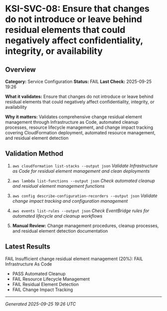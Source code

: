 # KSI-SVC-08: Ensure that changes do not introduce or leave behind residual elements that could negatively affect confidentiality, integrity, or availability

## Overview

**Category:** Service Configuration
**Status:** FAIL
**Last Check:** 2025-09-25 19:26

**What it validates:** Ensure that changes do not introduce or leave behind residual elements that could negatively affect confidentiality, integrity, or availability

**Why it matters:** Validates comprehensive change residual element management through Infrastructure as Code, automated cleanup processes, resource lifecycle management, and change impact tracking covering CloudFormation deployment, automated resource management, and residual element detection

## Validation Method

1. `aws cloudformation list-stacks --output json`
   *Validate Infrastructure as Code for residual element management and clean deployments*

2. `aws lambda list-functions --output json`
   *Check automated cleanup and residual element management functions*

3. `aws config describe-configuration-recorders --output json`
   *Validate change impact tracking and configuration management*

4. `aws events list-rules --output json`
   *Check EventBridge rules for automated lifecycle and cleanup workflows*

5. **Manual Review:** Change management procedures, cleanup processes, and residual element detection documentation

## Latest Results

FAIL Insufficient change residual element management (20%): FAIL Infrastructure As Code
- PASS Automated Cleanup
- FAIL Resource Lifecycle Management
- FAIL Residual Element Detection
- FAIL Change Impact Tracking

---
*Generated 2025-09-25 19:26 UTC*